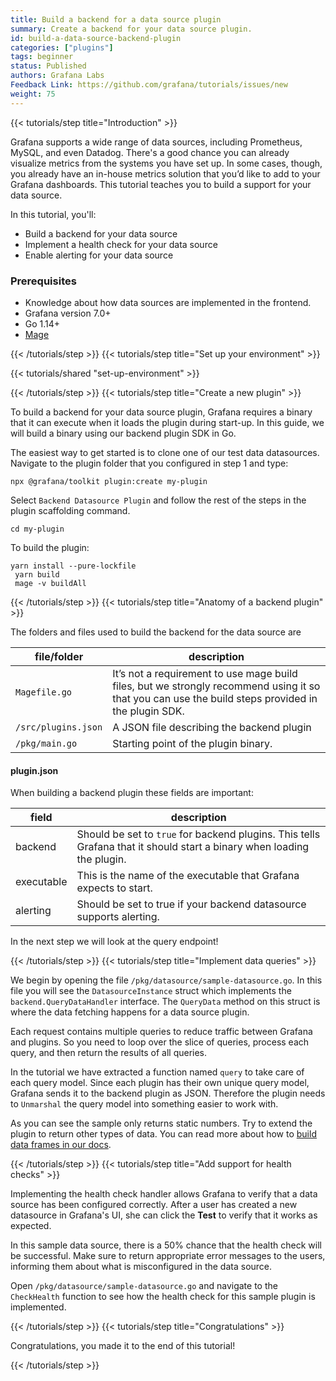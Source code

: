 ```yaml
---
title: Build a backend for a data source plugin
summary: Create a backend for your data source plugin.
id: build-a-data-source-backend-plugin
categories: ["plugins"]
tags: beginner
status: Published
authors: Grafana Labs
Feedback Link: https://github.com/grafana/tutorials/issues/new
weight: 75
---
```


{{< tutorials/step title="Introduction" >}}

Grafana supports a wide range of data sources, including Prometheus, MySQL, and even Datadog. There's a good chance you can already visualize metrics from the systems you have set up. In some cases, though, you already have an in-house metrics solution that you’d like to add to your Grafana dashboards. This tutorial teaches you to build a support for your data source.

In this tutorial, you'll:

- Build a backend for your data source
- Implement a health check for your data source
- Enable alerting for your data source

### Prerequisites

- Knowledge about how data sources are implemented in the frontend.
- Grafana version 7.0+
- Go 1.14+
- [Mage](https://magefile.org/)

{{< /tutorials/step >}}
{{< tutorials/step title="Set up your environment" >}}

{{< tutorials/shared "set-up-environment" >}}

{{< /tutorials/step >}}
{{< tutorials/step title="Create a new plugin" >}}

To build a backend for your data source plugin, Grafana requires a binary that it can execute when it loads the plugin during start-up. In this guide, we will build a binary using our backend plugin SDK in Go.

The easiest way to get started is to clone one of our test data datasources. Navigate to the plugin folder that you configured in step 1 and type:

```
npx @grafana/toolkit plugin:create my-plugin
```

Select `Backend Datasource Plugin` and follow the rest of the steps in the plugin scaffolding command.

```
cd my-plugin
```

To build the plugin:

```
yarn install --pure-lockfile
 yarn build
 mage -v buildAll
```

{{< /tutorials/step >}}
{{< tutorials/step title="Anatomy of a backend plugin" >}}

The folders and files used to build the backend for the data source are

| file/folder         | description                                                                                                                                        |
| ------------------- | -------------------------------------------------------------------------------------------------------------------------------------------------- |
| `Magefile.go`       | It’s not a requirement to use mage build files, but we strongly recommend using it so that you can use the build steps provided in the plugin SDK. |
| `/src/plugins.json` | A JSON file describing the backend plugin                                                                                                          |
| `/pkg/main.go`      | Starting point of the plugin binary.                                                                                                               |

#### plugin.json

When building a backend plugin these fields are important:

| field      | description                                                                                                            |
| ---------- | ---------------------------------------------------------------------------------------------------------------------- |
| backend    | Should be set to `true` for backend plugins. This tells Grafana that it should start a binary when loading the plugin. |
| executable | This is the name of the executable that Grafana expects to start.                                                      |
| alerting   | Should be set to true if your backend datasource supports alerting.                                                    |

In the next step we will look at the query endpoint!

{{< /tutorials/step >}}
{{< tutorials/step title="Implement data queries" >}}

We begin by opening the file `/pkg/datasource/sample-datasource.go`. In this file you will see the `DatasourceInstance` struct which implements the `backend.QueryDataHandler` interface.
The `QueryData` method on this struct is where the data fetching happens for a data source plugin.

Each request contains multiple queries to reduce traffic between Grafana and plugins.
So you need to loop over the slice of queries, process each query, and then return the results of all queries.

In the tutorial we have extracted a function named `query` to take care of each query model.
Since each plugin has their own unique query model, Grafana sends it to the backend plugin as JSON. Therefore the plugin needs
to `Unmarshal` the query model into something easier to work with.

As you can see the sample only returns static numbers. Try to extend the plugin to return other types of data.
You can read more about how to [build data frames in our docs](https://grafana.com/docs/grafana/latest/plugins/developing/dataframes).

{{< /tutorials/step >}}
{{< tutorials/step title="Add support for health checks" >}}

Implementing the health check handler allows Grafana to verify that a data source has been configured correctly.
After a user has created a new datasource in Grafana's UI, she can click the **Test** to verify that it works as expected.

In this sample data source, there is a 50% chance that the health check will be successful. Make sure to return appropriate error messages to
the users, informing them about what is misconfigured in the data source.

Open `/pkg/datasource/sample-datasource.go` and navigate to the `CheckHealth` function to see how the health check for this sample plugin is implemented.

{{< /tutorials/step >}}
{{< tutorials/step title="Congratulations" >}}

Congratulations, you made it to the end of this tutorial!

{{< /tutorials/step >}}
